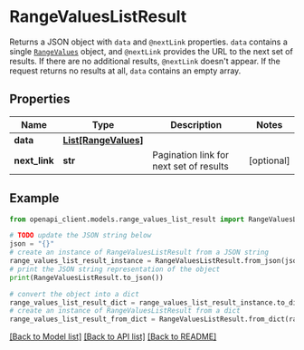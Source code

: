 # RangeValuesListResult

Returns a JSON object with `data` and `@nextLink` properties. `data` contains a single [`RangeValues`](ref:platform-spreadsheets#rangevalues) object, and `@nextLink` provides the URL to the next set of results. If there are no additional results, `@nextLink` doesn't appear. If the request returns no results at all, `data` contains an empty array.

## Properties

Name | Type | Description | Notes
------------ | ------------- | ------------- | -------------
**data** | [**List[RangeValues]**](RangeValues.md) |  | 
**next_link** | **str** | Pagination link for next set of results | [optional] 

## Example

```python
from openapi_client.models.range_values_list_result import RangeValuesListResult

# TODO update the JSON string below
json = "{}"
# create an instance of RangeValuesListResult from a JSON string
range_values_list_result_instance = RangeValuesListResult.from_json(json)
# print the JSON string representation of the object
print(RangeValuesListResult.to_json())

# convert the object into a dict
range_values_list_result_dict = range_values_list_result_instance.to_dict()
# create an instance of RangeValuesListResult from a dict
range_values_list_result_from_dict = RangeValuesListResult.from_dict(range_values_list_result_dict)
```
[[Back to Model list]](../README.md#documentation-for-models) [[Back to API list]](../README.md#documentation-for-api-endpoints) [[Back to README]](../README.md)


